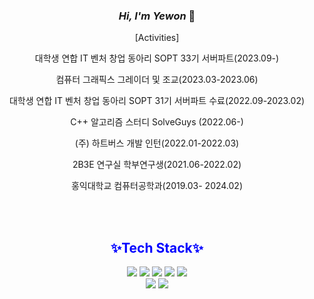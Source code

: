 <div align="center">
  
### **_Hi, I'm Yewon_** 👋 


[Activities]

대학생 연합 IT 벤처 창업 동아리 SOPT 33기 서버파트(2023.09-)

컴퓨터 그래픽스 그레이더 및 조교(2023.03-2023.06)

대학생 연합 IT 벤처 창업 동아리 SOPT 31기 서버파트 수료(2022.09-2023.02)

C++ 알고리즘 스터디 SolveGuys (2022.06-)

(주) 하트버스 개발 인턴(2022.01-2022.03)

2B3E 연구실 학부연구생(2021.06-2022.02)

홍익대학교 컴퓨터공학과(2019.03- 2024.02)




<br/><br/>  
  
  ## <span style="color:#0000FF">✨Tech Stack✨</span>
 <img src="https://img.shields.io/badge/Python-3766AB?style=flat-square&logo=Python&logoColor=white"/></a>  <img src="https://img.shields.io/badge/C-A8B9CC?style=flat-square&logo=C&logoColor=white"/> <img src="https://img.shields.io/badge/-C%23-000000?logo=Csharp&style=flat"> <img src="https://img.shields.io/badge/C++-00599C?style=flat-square&logo=C%2B%2B&logoColor=white"/>  <img src="https://img.shields.io/badge/Java-007396?style=flat-square&logo=Java&logoColor=white"/> 
<br/>
<img src="https://img.shields.io/badge/Spring-6DB33F?style=flat-square&logo=Spring&logoColor=white"/>  <img src="https://img.shields.io/badge/Unity-FFFFFF?style=flat-square&logo=Unity&logoColor=black"/>  

<!--
**Soyewon/Soyewon** is a ✨ _special_ ✨ repository because its `README.md` (this file) appears on your GitHub profile.

Here are some ideas to get you started:

- 🔭 I’m currently working on ...
- 🌱 I’m currently learning ...
- 👯 I’m looking to collaborate on ...
- 🤔 I’m looking for help with ...
- 💬 Ask me about ...
- 📫 How to reach me: ...
- 😄 Pronouns: ...
- ⚡ Fun fact: ...
-->
</div>
